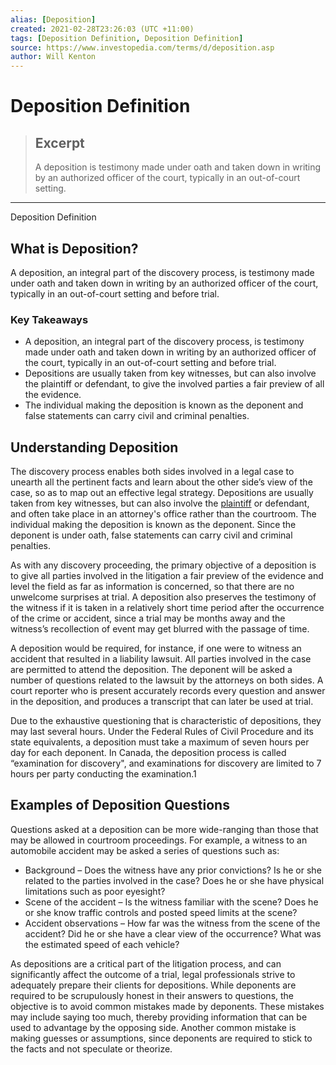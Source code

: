 ```yaml
---
alias: [Deposition]
created: 2021-02-28T23:26:03 (UTC +11:00)
tags: [Deposition Definition, Deposition Definition]
source: https://www.investopedia.com/terms/d/deposition.asp
author: Will Kenton
---
```


# Deposition Definition

> ## Excerpt
> A deposition is testimony made under oath and taken down in writing by an authorized officer of the court, typically in an out-of-court setting.

---

Deposition Definition
## What is Deposition?

A deposition, an integral part of the discovery process, is testimony made under oath and taken down in writing by an authorized officer of the court, typically in an out-of-court setting and before trial.

### Key Takeaways

-   A deposition, an integral part of the discovery process, is testimony made under oath and taken down in writing by an authorized officer of the court, typically in an out-of-court setting and before trial.
-   Depositions are usually taken from key witnesses, but can also involve the plaintiff or defendant, to give the involved parties a fair preview of all the evidence.
-   The individual making the deposition is known as the deponent and false statements can carry civil and criminal penalties.

## Understanding Deposition

The discovery process enables both sides involved in a legal case to unearth all the pertinent facts and learn about the other side’s view of the case, so as to map out an effective legal strategy. Depositions are usually taken from key witnesses, but can also involve the [plaintiff](https://www.investopedia.com/laws-and-regulations-4427769) or defendant, and often take place in an attorney's office rather than the courtroom. The individual making the deposition is known as the deponent. Since the deponent is under oath, false statements can carry civil and criminal penalties.

As with any discovery proceeding, the primary objective of a deposition is to give all parties involved in the litigation a fair preview of the evidence and level the field as far as information is concerned, so that there are no unwelcome surprises at trial. A deposition also preserves the testimony of the witness if it is taken in a relatively short time period after the occurrence of the crime or accident, since a trial may be months away and the witness’s recollection of event may get blurred with the passage of time.

A deposition would be required, for instance, if one were to witness an accident that resulted in a liability lawsuit. All parties involved in the case are permitted to attend the deposition. The deponent will be asked a number of questions related to the lawsuit by the attorneys on both sides. A court reporter who is present accurately records every question and answer in the deposition, and produces a transcript that can later be used at trial.

Due to the exhaustive questioning that is characteristic of depositions, they may last several hours. Under the Federal Rules of Civil Procedure and its state equivalents, a deposition must take a maximum of seven hours per day for each deponent. In Canada, the deposition process is called “examination for discovery", and examinations for discovery are limited to 7 hours per party conducting the examination.1

## Examples of Deposition Questions

Questions asked at a deposition can be more wide-ranging than those that may be allowed in courtroom proceedings. For example, a witness to an automobile accident may be asked a series of questions such as:

-   Background – Does the witness have any prior convictions? Is he or she related to the parties involved in the case? Does he or she have physical limitations such as poor eyesight?
-   Scene of the accident – Is the witness familiar with the scene? Does he or she know traffic controls and posted speed limits at the scene?
-   Accident observations – How far was the witness from the scene of the accident? Did he or she have a clear view of the occurrence? What was the estimated speed of each vehicle?

As depositions are a critical part of the litigation process, and can significantly affect the outcome of a trial, legal professionals strive to adequately prepare their clients for depositions. While deponents are required to be scrupulously honest in their answers to questions, the objective is to avoid common mistakes made by deponents. These mistakes may include saying too much, thereby providing information that can be used to advantage by the opposing side. Another common mistake is making guesses or assumptions, since deponents are required to stick to the facts and not speculate or theorize.
